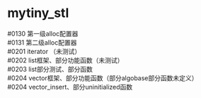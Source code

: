 # mytiny_stl

#0130   第一级alloc配置器       
#0131   第二级alloc配置器       
#0201   iterator （未测试）      
#0202   list框架、部分功能函数（未测试）    
#0203   list部分测试、部分函数          
#0204   vector框架、部分功能函数（部分algobase部分函数未定义）  
#0204   vector_insert、部分uninitialized函数